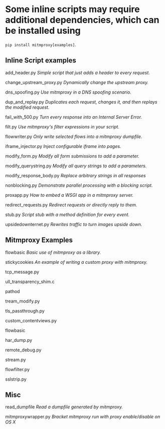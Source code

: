 # Some inline scripts may require additional dependencies, which can be installed using
`pip install mitmproxy[examples]`.


## Inline Script examples
add_header.py   *Simple script that just adds a header to every request.*

change_upstream_proxy.py  *Dynamically change the upstream proxy.*

dns_spoofing.py           *Use mitmproxy in a DNS spoofing scenario.*

dup_and_replay.py         *Duplicates each request, changes it, and then replays the modified request.*

fail_with_500.py          *Turn every response into an Internal Server Error.*

filt.py                  *Use mitmproxy's filter expressions in your script.*

flowwriter.py             *Only write selected flows into a mitmproxy dumpfile.*

iframe_injector.py        *Inject configurable iframe into pages.*

modify_form.py            *Modify all form submissions to add a parameter.*

modify_querystring.py     *Modify all query strings to add a parameters.*

modify_response_body.py   *Replace arbitrary strings in all responses*

nonblocking.py            *Demonstrate parallel processing with a blocking script.*

proxapp.py                *How to embed a WSGI app in a mitmproxy server.*

redirect_requests.py      *Redirect requests or directly reply to them.*

stub.py                   *Script stub with a method definition for every event.*

upsidedownternet.py       *Rewrites traffic to turn images upside down.*


## Mitmproxy Examples
flowbasic                 *Basic use of mitmproxy as a library.*

stickycookies             *An example of writing a custom proxy with mitmproxy.*

tcp_message.py

ull_transparency_shim.c

pathod

tream_modify.py  

tls_passthrough.py

custom_contentviews.py    

flowbasic          

har_dump.py                 

remote_debug.py       

stream.py                    

flowfilter.py      

sslstrip.py 

## Misc
read_dumpfile             *Read a dumpfile generated by mitmproxy.*

mitmproxywrapper.py       *Bracket mitmproxy run with proxy enable/disable on OS X*
